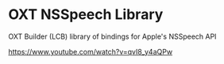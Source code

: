 # OXT NSSpeech Library
OXT Builder (LCB) library of bindings for Apple's NSSpeech API

https://www.youtube.com/watch?v=qvI8_y4aQPw

